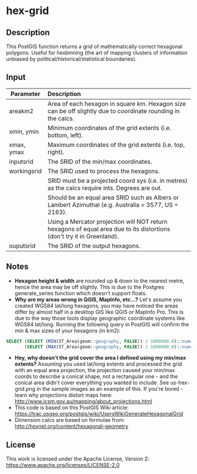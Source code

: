 # hex-grid

## Description

This PostGIS function returns a grid of mathematically correct hexagonal polygons. Useful for hexbinning (the art of mapping clusters of information unbiased by political/historical/statistical boundaries).

## Input

| Parameter     | Description
| ------------- | :-------------
| areakm2       | Area of each hexagon in square km. Hexagon size can be off slightly due to coordinate rounding in the calcs.
| xmin, ymin    | Minimum coordinates of the grid extents (i.e. bottom, left).
| xmax, ymax    | Maximum coordinates of the grid extents (i.e. top, right).
| inputsrid     | The SRID of the min/max coordinates.
| workingsrid   | The SRID used to process the hexagons.
|               | SRID must be a projected coord sys (i.e. in metres) as the calcs require ints. Degrees are out.
|               | Should be an equal area SRID such as Albers or Lambert Azimuthal (e.g. Australia = 3577, US = 2163).
|               | Using a Mercator projection will NOT return hexagons of equal area due to its distortions (don't try it in Greenland).
| ouputsrid     | The SRID of the output hexagons.

## Notes

- **Hexagon height & width** are rounded up & down to the nearest metre, hence the area may be off slightly.  This is due to the Postgres generate_series function which doesn't support floats.
- **Why are my areas wrong in QGIS, MapInfo, etc...?** Let's assume you created WGS84 lat/long hexagons, you may have noticed the areas differ by almost half in a desktop GIS like QGIS or MapInfo Pro. This is due to the way those tools display geographic coordinate systems like WGS84 lat/long. Running the following query in PostGIS will confirm the min & max sizes of your hexagons (in km2):
```sql
SELECT (SELECT (MIN(ST_Area(geom::geography, FALSE)) / 1000000.0)::numeric(10,3) From my_hex_grid) AS minarea,
       (SELECT (MAX(ST_Area(geom::geography, FALSE)) / 1000000.0)::numeric(10,3) From my_hex_grid) AS maxarea;
```
- **Hey, why doesn't the grid cover the area I defined using my min/max extents?** Assuming you used lat/long extents and processed the grid with an equal area projection, the projection caused your min/max coords to describe a conical shape, not a rectangular one - and the conical area didn't cover everything you wanted to include.  See us-hex-grid.png in the sample images as an example of this. If you're bored - learn why projections distort maps here: http://www.icsm.gov.au/mapping/about_projections.html
- This code is based on this PostGIS Wiki article: https://trac.osgeo.org/postgis/wiki/UsersWikiGenerateHexagonalGrid
- Dimension calcs are based on formulae from: http://hexnet.org/content/hexagonal-geometry

## License

This work is licensed under the Apache License, Version 2: https://www.apache.org/licenses/LICENSE-2.0
